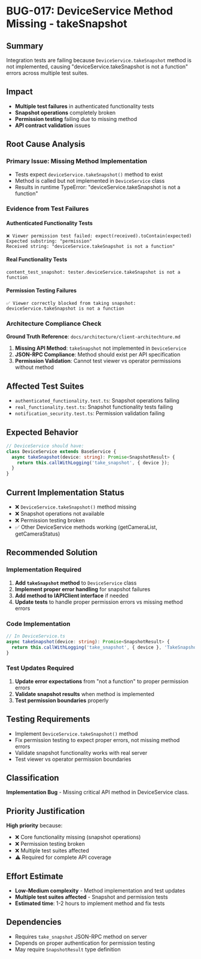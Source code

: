 # BUG-017: DeviceService Method Missing - takeSnapshot

## Summary
Integration tests are failing because `DeviceService.takeSnapshot` method is not implemented, causing "deviceService.takeSnapshot is not a function" errors across multiple test suites.

## Impact
- **Multiple test failures** in authenticated functionality tests
- **Snapshot operations** completely broken
- **Permission testing** failing due to missing method
- **API contract validation** issues

## Root Cause Analysis

### Primary Issue: Missing Method Implementation
- Tests expect `deviceService.takeSnapshot()` method to exist
- Method is called but not implemented in `DeviceService` class
- Results in runtime TypeError: "deviceService.takeSnapshot is not a function"

### Evidence from Test Failures

#### Authenticated Functionality Tests
```
❌ Viewer permission test failed: expect(received).toContain(expected)
Expected substring: "permission"
Received string: "deviceService.takeSnapshot is not a function"
```

#### Real Functionality Tests  
```
content_test_snapshot: tester.deviceService.takeSnapshot is not a function
```

#### Permission Testing Failures
```
✅ Viewer correctly blocked from taking snapshot: deviceService.takeSnapshot is not a function
```

### Architecture Compliance Check
**Ground Truth Reference**: `docs/architecture/client-architechture.md`

1. **Missing API Method**: `takeSnapshot` not implemented in `DeviceService`
2. **JSON-RPC Compliance**: Method should exist per API specification
3. **Permission Validation**: Cannot test viewer vs operator permissions without method

## Affected Test Suites
- `authenticated_functionality.test.ts`: Snapshot operations failing
- `real_functionality.test.ts`: Snapshot functionality tests failing  
- `notification_security.test.ts`: Permission validation failing

## Expected Behavior
```typescript
// DeviceService should have:
class DeviceService extends BaseService {
  async takeSnapshot(device: string): Promise<SnapshotResult> {
    return this.callWithLogging('take_snapshot', { device });
  }
}
```

## Current Implementation Status
- ❌ `DeviceService.takeSnapshot()` method missing
- ❌ Snapshot operations not available
- ❌ Permission testing broken
- ✅ Other DeviceService methods working (getCameraList, getCameraStatus)

## Recommended Solution

### Implementation Required
1. **Add `takeSnapshot` method** to `DeviceService` class
2. **Implement proper error handling** for snapshot failures
3. **Add method to IAPIClient interface** if needed
4. **Update tests** to handle proper permission errors vs missing method errors

### Code Implementation
```typescript
// In DeviceService.ts
async takeSnapshot(device: string): Promise<SnapshotResult> {
  return this.callWithLogging('take_snapshot', { device }, 'TakeSnapshot');
}
```

### Test Updates Required
1. **Update error expectations** from "not a function" to proper permission errors
2. **Validate snapshot results** when method is implemented
3. **Test permission boundaries** properly

## Testing Requirements
- Implement `DeviceService.takeSnapshot()` method
- Fix permission testing to expect proper errors, not missing method errors
- Validate snapshot functionality works with real server
- Test viewer vs operator permission boundaries

## Classification
**Implementation Bug** - Missing critical API method in DeviceService class.

## Priority Justification
**High priority** because:
- ❌ Core functionality missing (snapshot operations)
- ❌ Permission testing broken
- ❌ Multiple test suites affected
- ⚠️ Required for complete API coverage

## Effort Estimate
- **Low-Medium complexity** - Method implementation and test updates
- **Multiple test suites affected** - Snapshot and permission tests
- **Estimated time**: 1-2 hours to implement method and fix tests

## Dependencies
- Requires `take_snapshot` JSON-RPC method on server
- Depends on proper authentication for permission testing
- May require `SnapshotResult` type definition

